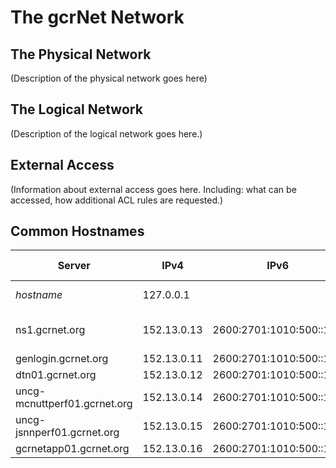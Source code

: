 # The gcrNet Network

## The Physical Network

(Description of the physical network goes here)

## The Logical Network

(Description of the logical network goes here.)

## External Access

(Information about external access goes here. Including: what can be accessed, how additional ACL rules are requested.)

## Common Hostnames

| Server | IPv4 | IPv6 | Accessible From | Description |
| ------ | ---- | ---- | --------------- | ----------- |
| *hostname* | 127.0.0.1 | | Internal | What does it do? |
| ns1.gcrnet.org | 152.13.0.13 | 2600:2701:1010:500::100 | External | IPAM, DNS, NAT server for gcrNet
| genlogin.gcrnet.org | 152.13.0.11 | 2600:2701:1010:500::110 | External |
| dtn01.gcrnet.org | 152.13.0.12 | 2600:2701:1010:500::111 | External |
| uncg-mcnuttperf01.gcrnet.org | 152.13.0.14 | 2600:2701:1010:500::112 | External |
| uncg-jsnnperf01.gcrnet.org | 152.13.0.15 | 2600:2701:1010:500::113 | External |
| gcrnetapp01.gcrnet.org | 152.13.0.16 | 2600:2701:1010:500::114 | External |
